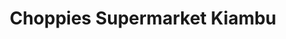 ---
title: "Choppies Supermarket Kiambu"
url: /kiambu/choppies-supermarket-kiambu/
shop: supermarket
---